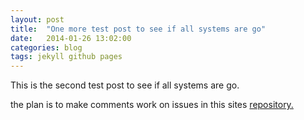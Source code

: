 ```yaml
---
layout: post
title:  "One more test post to see if all systems are go"
date:   2014-01-26 13:02:00
categories: blog
tags: jekyll github pages
---
```


This is the second test post to see if all systems are go.

the plan is to make comments work on issues in this sites <a href="https://github.com/musca/musca.github.io">repository.</a>